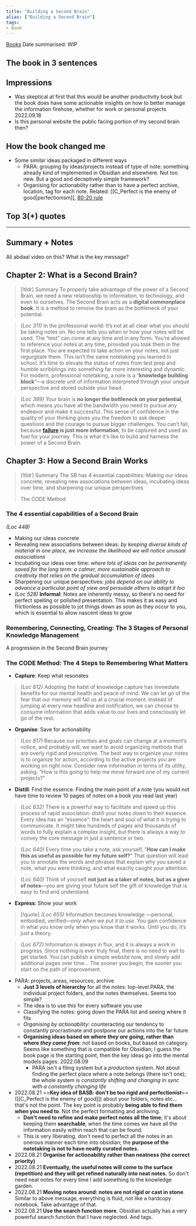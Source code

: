 ```yaml
---
title: "Building a Second Brain"
alias: ["Building a Second Brain"]
tags:
- Book
---
```


[Books](notes/Books.md)
Date summarised: WIP
## The book in 3 sentences
## Impressions
- Was skeptical at first that this would be another productivity book but the book does have some actionable insights on how to better manage the information firehose, whether for work or personal projects 2022.09.18 
- Is this personal website the public facing portion of my second brain then? 
## How the book changed me
- Some similar ideas packaged in different ways
	- PARA: grouping by ideas/projects instead of type of note: something already kind of implemented in Obsidian and elsewhere. Not too new. But a good and deceptively simple framework? 
	- Organising for actionability rather than to have a perfect archive, location, tag for each note. Related: [[C_Perfect is the enemy of good|perfectionism]], [80-20 rule](notes/C_80-20%20rule.md)
	
## Top 3(+) quotes

---
## Summary + Notes
Ali abdaal video on this? What is the key message? 

## Chapter 2: What is a Second Brain?
> [!tldr] Summary
> To properly take advantage of the power of a Second Brain, we need a new relationship to information, to technology, and even to ourselves. The Second Brain acts as a **digital commonplace book**. It is a method to remove the brain as the bottleneck of your potential. 

> *(Loc 311)* In the professional world: It’s not at all clear what you should be taking notes on. No one tells you when or how your notes will be used. The “test” can come at any time and in any form. You’re allowed to reference your notes at any time, provided you took them in the first place. You are expected to take action on your notes, not just regurgitate them. This isn’t the same notetaking you learned in school. It’s time to elevate the status of notes from test prep and humble scribblings into something far more interesting and dynamic. For modern, professional notetaking, a note is a “**knowledge building block**”—a discrete unit of information interpreted through your unique perspective and stored outside your head.

> *(Loc 399)* Your brain is **no longer the bottleneck on your potential**, which means you have all the bandwidth you need to pursue any endeavor and make it successful. This sense of confidence in the quality of your thinking gives you the freedom to ask deeper questions and the courage to pursue bigger challenges. You can’t fail, because **[failure](notes/C_Failure.md) is just more information**, to be captured and used as fuel for your journey. This is what it’s like to build and harness the power of a Second Brain.

## Chapter 3: How a Second Brain Works
> [!tldr] Summary
> The SB has 4 essential capabilities: Making our ideas concrete, revealing new associations between ideas, incubating ideas over time, and sharpening our unique perspectives
> 
> The CODE Method 




### The 4 essential capabilities of a Second Brain
 *(Loc 448)* 
 - Making our ideas concrete 
 - Revealing new associations between ideas: *by keeping diverse kinds of material in one place, we increase the likelihood we will notice unusual associations*
 - Incubating our ideas over time: *where lots of ideas can be permanently saved for the long term: a calmer, more sustainable approach to creativity that relies on the gradual accumulation of ideas*
 - Sharpening our unique perspectives: *jobs depend on our ability to advance a particular point of view and persuade others to adopt it too*
- *(Loc 528)* **Informal**: Notes are inherently messy, so there's no need for perfect spelling or polished presentation. This makes it as easy and frictionless as possible to jot things down as soon as they occur to you, which is essential to allow nascent ideas to grow

### Remembering, Connecting, Creating: The 3 Stages of Personal Knowledge Management 
A progression in the Second Brain journey

### The CODE Method: The 4 Steps to Remembering What Matters
- **Capture**: Keep what resonates
> *(Loc 612)* Adopting the habit of knowledge capture has immediate benefits for our mental health and peace of mind. We can let go of the fear that our memory will fail us at a crucial moment. Instead of jumping at every new headline and notification, we can choose to consume information that adds value to our lives and consciously let go of the rest.
- **Organise**: Save for actionability
> *(Loc 617)* Because our priorities and goals can change at a moment’s notice, and probably will, we want to avoid organizing methods that are overly rigid and prescriptive. The best way to organize your notes is to organize for action, according to the active projects you are working on right now. Consider new information in terms of its utility, asking, “How is this going to help me move forward one of my current projects?”
- **Distill**: Find the essence. Finding the main point of a note (you would not have time to review 10 pages of notes on a book you read last year)
> *(Loc 632)* There is a powerful way to facilitate and speed up this process of rapid association: distill your notes down to their essence. Every idea has an “essence”: the heart and soul of what it is trying to communicate. It might take hundreds of pages and thousands of words to fully explain a complex insight, but there is always a way to convey the core message in just a sentence or two.

>*(Loc 640)* Every time you take a note, ask yourself, “**How can I make this as useful as possible for my future self?**” That question will lead you to annotate the words and phrases that explain why you saved a note, what you were thinking, and what exactly caught your attention.

> *(Loc 640)* Think of yourself **not just as a taker of notes, but as a giver of notes**—you are giving your future self the gift of knowledge that is easy to find and understand.
- **Express**: Show your work
> [!quote] *(Loc 655)* Information becomes knowledge —personal, embodied, verified—*only when we put it to use*. You gain confidence in what you know only when you know that it works. Until you do, it’s just a theory.

> *(Loc 672)* Information is always in flux, and it is always a work in progress. Since nothing is ever truly final, there is no need to wait to get started. You can publish a simple website now, and slowly add additional pages over time... The sooner you begin, the sooner you start on the path of improvement.

- PARA: projects, areas, resources, archive
	- **Just 3 levels of hierarchy** for all the notes: top-level PARA, the individual project folders, and the notes themselves. Seems too simple?
	- The idea is to use this for every software you use 
	- Classifying the notes: going down the PARA list and seeing where it fits
	- *Organising by actionability*: counteracting our tendency to constantly procrastinate and postpone our actions into the far future
	- **Organising ideas based on where *they are going*, rather than where *they came from***: not based on books, but based on category. Seems like something that is compatible for Obsidian; I guess the book page is the starting point, then the key ideas go into the mental models pages. 2022.08.09 
		- PARA isn't a filing system but a *production* system. Not about finding the perfect place where a note belongs (there isn't one); the whole system is *constantly shifting and changing in sync with a constantly changing life*
- 2022.08.21 ==**Key idea of BASB: don't be too rigid and perfectionist**== ([[C_Perfect is the enemy of good]]) about your folders, notes etc... that's not the point. The key point is probably **being able to find them when you need to**. Not the perfect formatting and archiving. 
	- **Don't need to refine and make perfect notes all the time**; it's about keeping them **searchable**, when the time comes we have all the information easily within reach that can be found. 
	- This is very liberating, don't need to perfect all the notes in an onerous manner each time into obsidian; the **purpose of the notetaking is not to have neatly curated notes.**
- 2022.08.21 **Organise for actionability rather than neatness (the correct priority)**
- 2022.08.21 **Eventually, the useful notes will come to the surface (repetition) and they will get refined naturally into neat notes.** So don't need neat notes for every time I add something to the knowledge garden. 
- 2022.08.21 **Moving notes around: notes are not rigid or cast in stone**. Similar to above message, everything is fluid, not like a hardcopy notebook. Take advantage of that. 
- 2022.08.21 **Use the search function more**. Obsidian actually has a very powerful search function that I have neglected. And tags. 